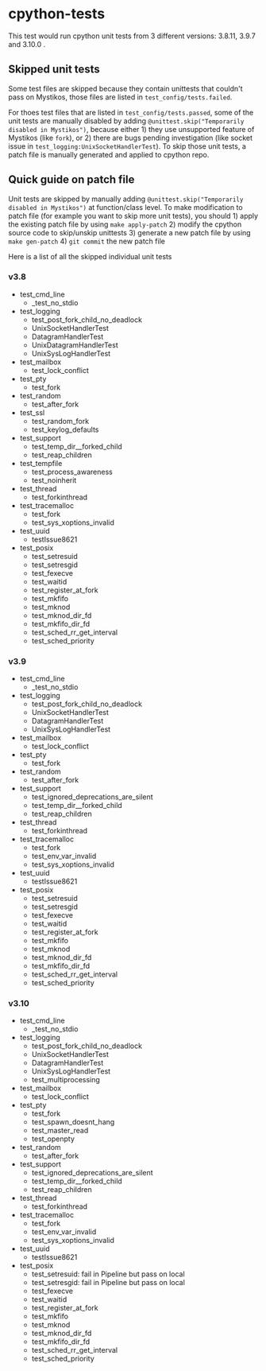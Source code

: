 # cpython-tests

This test would run cpython unit tests from 3 different versions: 3.8.11, 3.9.7 and 3.10.0 .

## Skipped unit tests
Some test files are skipped because they contain unittests that couldn't pass on Mystikos, those files are listed in `test_config/tests.failed`.

For thoes test files that are listed in `test_config/tests.passed`, some of the unit tests are manually disabled by adding `@unittest.skip("Temporarily disabled in Mystikos")`, because either 1) they use unsupported feature of Mystikos (like `fork`), or 2) there are bugs pending investigation (like socket issue in `test_logging:UnixSocketHandlerTest`). To skip those unit tests, a patch file is manually generated and applied to cpython repo. 

## Quick guide on patch file
Unit tests are skipped by manually adding `@unittest.skip("Temporarily disabled in Mystikos")` at function/class level. To make modification to patch file (for example you want to skip more unit tests), you should 1) apply the existing patch file by using `make apply-patch` 2) modify the cpython source code to skip/unskip unittests 3) generate a new patch file by using `make gen-patch` 4) `git commit` the new patch file

Here is a list of all the skipped individual unit tests

### v3.8

* test_cmd_line
    * _test_no_stdio
* test_logging
    * test_post_fork_child_no_deadlock
    * UnixSocketHandlerTest
    * DatagramHandlerTest
    * UnixDatagramHandlerTest
    * UnixSysLogHandlerTest
* test_mailbox
    * test_lock_conflict
* test_pty
    * test_fork
* test_random
    * test_after_fork
* test_ssl
    * test_random_fork
    * test_keylog_defaults
* test_support
    * test_temp_dir__forked_child
    * test_reap_children
* test_tempfile
    * test_process_awareness
    * test_noinherit
* test_thread
    * test_forkinthread
* test_tracemalloc
    * test_fork
    * test_sys_xoptions_invalid
* test_uuid
    * testIssue8621
* test_posix
  * test_setresuid
  * test_setresgid
  * test_fexecve
  * test_waitid
  * test_register_at_fork
  * test_mkfifo
  * test_mknod
  * test_mknod_dir_fd
  * test_mkfifo_dir_fd
  * test_sched_rr_get_interval
  * test_sched_priority

### v3.9

* test_cmd_line
    * _test_no_stdio
* test_logging
    * test_post_fork_child_no_deadlock
    * UnixSocketHandlerTest
    * DatagramHandlerTest
    * UnixSysLogHandlerTest
* test_mailbox
    * test_lock_conflict
* test_pty
    * test_fork
* test_random
    * test_after_fork
* test_support
    * test_ignored_deprecations_are_silent
    * test_temp_dir__forked_child
    * test_reap_children
* test_thread
    * test_forkinthread
* test_tracemalloc
    * test_fork
    * test_env_var_invalid
    * test_sys_xoptions_invalid
* test_uuid
    * testIssue8621
* test_posix
  * test_setresuid
  * test_setresgid
  * test_fexecve
  * test_waitid
  * test_register_at_fork
  * test_mkfifo
  * test_mknod
  * test_mknod_dir_fd
  * test_mkfifo_dir_fd
  * test_sched_rr_get_interval
  * test_sched_priority


### v3.10

* test_cmd_line
    * _test_no_stdio
* test_logging
    * test_post_fork_child_no_deadlock
    * UnixSocketHandlerTest
    * DatagramHandlerTest
    * UnixSysLogHandlerTest
    * test_multiprocessing
* test_mailbox
    * test_lock_conflict
* test_pty
    * test_fork
    * test_spawn_doesnt_hang
    * test_master_read
    * test_openpty
* test_random
    * test_after_fork
* test_support
    * test_ignored_deprecations_are_silent
    * test_temp_dir__forked_child
    * test_reap_children
* test_thread
    * test_forkinthread
* test_tracemalloc
    * test_fork
    * test_env_var_invalid
    * test_sys_xoptions_invalid
* test_uuid
    * testIssue8621
* test_posix
  * test_setresuid: fail in Pipeline but pass on local
  * test_setresgid: fail in Pipeline but pass on local
  * test_fexecve
  * test_waitid
  * test_register_at_fork
  * test_mkfifo
  * test_mknod
  * test_mknod_dir_fd
  * test_mkfifo_dir_fd
  * test_sched_rr_get_interval
  * test_sched_priority
